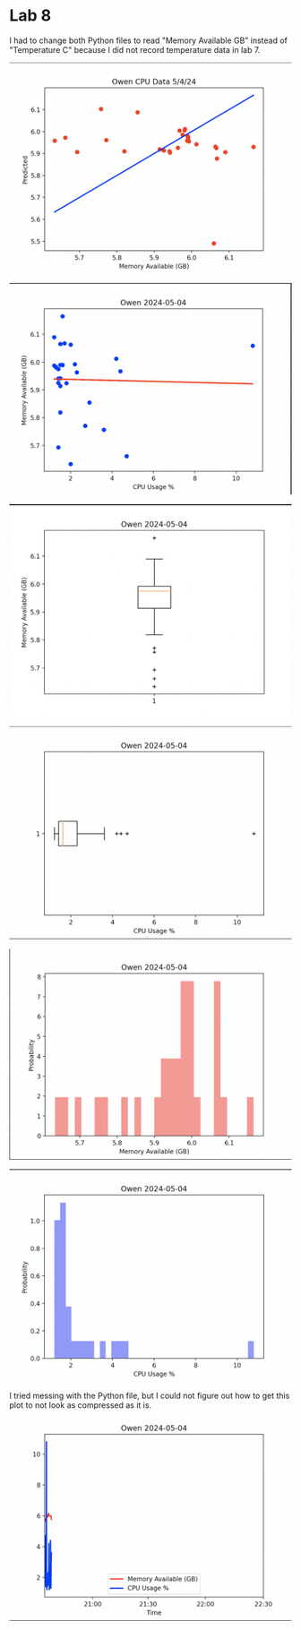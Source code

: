 # Lab 8

I had to change both Python files to read "Memory Available GB" instead of "Temperature C"
because I did not record temperature data in lab 7.

![pic1](Pic1.png)

![pic2](Pic2.png)

![pic3](Pic3.png)

![pic4](Pic4.png)

![pic5](Pic5.png)

![pic6](Pic6.png)

I tried messing with the Python file, but I could not figure out how to get this plot to not 
look as compressed as it is.
![pic7](Pic7.png)






